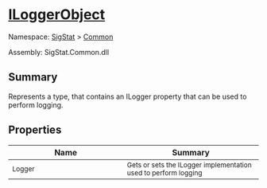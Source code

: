 # [ILoggerObject](./ILoggerObject.md)

Namespace: [SigStat]() > [Common](./README.md)

Assembly: SigStat.Common.dll

## Summary
Represents a type, that contains an ILogger property that can be used to perform logging.

## Properties

| Name<img width=400> | Summary<img width=400> | 
| --- | --- | 
| <sub>Logger</sub>| <sub>Gets or sets the ILogger implementation used to perform logging</sub>| <br>


